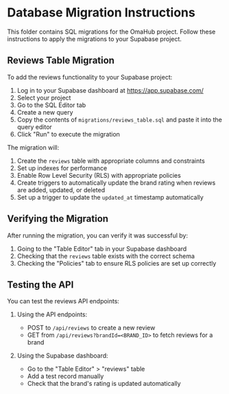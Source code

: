 # Database Migration Instructions

This folder contains SQL migrations for the OmaHub project. Follow these instructions to apply the migrations to your Supabase project.

## Reviews Table Migration

To add the reviews functionality to your Supabase project:

1. Log in to your Supabase dashboard at https://app.supabase.com/
2. Select your project
3. Go to the SQL Editor tab
4. Create a new query
5. Copy the contents of `migrations/reviews_table.sql` and paste it into the query editor
6. Click "Run" to execute the migration

The migration will:

1. Create the `reviews` table with appropriate columns and constraints
2. Set up indexes for performance
3. Enable Row Level Security (RLS) with appropriate policies
4. Create triggers to automatically update the brand rating when reviews are added, updated, or deleted
5. Set up a trigger to update the `updated_at` timestamp automatically

## Verifying the Migration

After running the migration, you can verify it was successful by:

1. Going to the "Table Editor" tab in your Supabase dashboard
2. Checking that the `reviews` table exists with the correct schema
3. Checking the "Policies" tab to ensure RLS policies are set up correctly

## Testing the API

You can test the reviews API endpoints:

1. Using the API endpoints:

   - POST to `/api/reviews` to create a new review
   - GET from `/api/reviews?brandId=<BRAND_ID>` to fetch reviews for a brand

2. Using the Supabase dashboard:
   - Go to the "Table Editor" > "reviews" table
   - Add a test record manually
   - Check that the brand's rating is updated automatically
